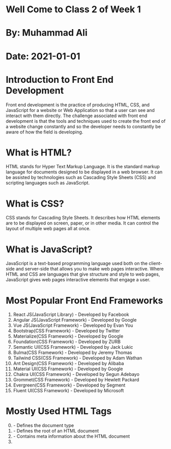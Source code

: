 # Well Come to Class 2 of Week 1
# By: Muhammad Ali
# Date: 2021-01-01

# Introduction to Front End Development
Front end development is the practice of producing HTML, CSS, and JavaScript for a website or Web Application so that a user can see and interact with them directly. The challenge associated with front end development is that the tools and techniques used to create the front end of a website change constantly and so the developer needs to constantly be aware of how the field is developing.

# What is HTML?
HTML stands for Hyper Text Markup Language. It is the standard markup language for documents designed to be displayed in a web browser. It can be assisted by technologies such as Cascading Style Sheets (CSS) and scripting languages such as JavaScript.

# What is CSS?
CSS stands for Cascading Style Sheets. It describes how HTML elements are to be displayed on screen, paper, or in other media. It can control the layout of multiple web pages all at once.

# What is JavaScript?
JavaScript is a text-based programming language used both on the client-side and server-side that allows you to make web pages interactive. Where HTML and CSS are languages that give structure and style to web pages, JavaScript gives web pages interactive elements that engage a user.

# Most Popular Front End Frameworks
1. React JS(JavaScript Library) - Developed by Facebook
2. Angular JS(JavaScript Framework) - Developed by Google
3. Vue JS(JavaScript Framework) - Developed by Evan You 
4. Bootstrap(CSS Framework) - Developed by Twitter
5. Materialize(CSS Framework) - Developed by Google
6. Foundation(CSS Framework) - Developed by ZURB
7. Semantic UI(CSS Framework) - Developed by Jack Lukic
8. Bulma(CSS Framework) - Developed by Jeremy Thomas
9. Tailwind CSS(CSS Framework) - Developed by Adam Wathan
10. Ant Design(CSS Framework) - Developed by Alibaba
11. Material UI(CSS Framework) - Developed by Google
12. Chakra UI(CSS Framework) - Developed by Segun Adebayo
13. Grommet(CSS Framework) - Developed by Hewlett Packard
14. Evergreen(CSS Framework) - Developed by Segment
15. Fluent UI(CSS Framework) - Developed by Microsoft

# Mostly Used HTML Tags
0. <!DOCTYPE html> - Defines the document type
1. <html> - Defines the root of an HTML document
2. <head> - Contains meta information about the HTML document
3. <title> - Defines a title for the HTML document
4. <body> - Defines the document's body
5. <h1> to <h6> - Defines HTML headings
6. <p> - Defines a paragraph
7. <br> - Inserts a single line break
8. <hr> - Defines a thematic change in the content
9. <a> - Defines a hyperlink
10. <img> - Defines an image
11. <table> - Defines a table
12. <ul> - Defines an unordered list
13. <ol> - Defines an ordered list
14. <li> - Defines a list item
15. <form> - Defines an HTML form for user input
16. <input> - Defines an input control
17. <textarea> - Defines a multiline input control (text area)
18. <button> - Defines a clickable button
19. <select> - Defines a drop-down list
20. <option> - Defines an option in a drop-down list
21. <label> - Defines a label for an <input> element
22. <iframe> - Defines an inline frame
23. <noscript> - Defines an alternate content for users that do not support client-side scripts
24. <script> - Defines a client-side script
25. <style> - Defines style information for a document
26. <div> - Defines a section in a document
27. <span> - Defines a section in a document
28. <header> - Defines a header for a document or section
29. <footer> - Defines a footer for a document or section
30. <nav> - Defines navigation links
31. <article> - Defines an article
32. <section> - Defines a section in a document
33. <aside> - Defines content aside from the page content
34. <address> - Defines contact information for the author/owner of a document
35. <time> - Defines a date/time
36. <mark> - Defines marked/highlighted text
37. <progress> - Represents the completion progress of a task
38. <meter> - Defines a scalar measurement within a known range
39. <details> - Defines additional details that the user can view or hide
40. <summary> - Defines a visible heading for a <details> element
41. <figure> - Specifies self-contained content
42. <figcaption> - Defines a caption for a <figure> element
43. <audio> - Defines sound content
44. <video> - Defines a video or movie
45. <source> - Defines multiple media resources for media elements (<video> and <audio>)
46. <track> - Defines text tracks for media elements (<video> and <audio>)
47. <canvas> - Used to draw graphics, on the fly, via scripting (usually JavaScript)
48. <svg> - Defines vector-based graphics in XML format
49. <math> - Defines a mathematical equation
50. <style> - Defines style information for a document
51. <link> - Defines the relationship between a document and an external resource (most used to link to style sheets)
52. <meta> - Defines metadata about an HTML document
53. <base> - Specifies the base URL/target for all relative URLs in a document
54. <area> - Defines an area inside an image map


# Mostly Used CSS Properties
1. color - Sets the color of text
2. font-family - Sets the font of text
3. font-size - Sets the size of text
4. font-weight - Sets the boldness of text
5. font-style - Sets the style of text
6. text-align - Sets the horizontal alignment of text
7. text-decoration - Sets the decoration of text
8. text-transform - Controls the capitalization of text
9. line-height - Sets the line height
10. letter-spacing - Sets the space between characters
11. word-spacing - Sets the space between words
12. text-indent - Indents the first line of text
13. text-shadow - Adds shadow to text
14. white-space - Specifies how white-space inside an element is handled
15. word-break - Specifies line breaking rules
16. word-wrap - Allows long, unbreakable words to be broken and wrap to the next line
17. text-overflow - Specifies what should happen when text overflows the containing element
18. vertical-align - Sets the vertical alignment of an element
19. 

